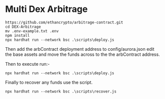 # Multi Dex Arbitrage

```shell
https://github.com/ethancrypto/arbitrage-contract.git
cd DEX-Arbitrage
mv .env-example.txt .env
npm install
npx hardhat run --network bsc .\scripts\deploy.js
```

Then add the arbContract deployment address to config/aurora.json edit the base assets and move the funds across to the the arbContract address.

Then to execute run:-

```shell
npx hardhat run --network bsc .\scripts\deploy.js
```

Finally to recover any funds use the script.

```shell
npx hardhat run --network bsc .\scripts\recover.js
```
